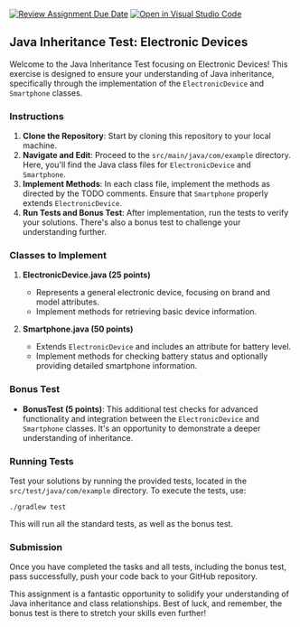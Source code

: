 [![Review Assignment Due Date](https://classroom.github.com/assets/deadline-readme-button-24ddc0f5d75046c5622901739e7c5dd533143b0c8e959d652212380cedb1ea36.svg)](https://classroom.github.com/a/L3QQXhV9)
[![Open in Visual Studio Code](https://classroom.github.com/assets/open-in-vscode-718a45dd9cf7e7f842a935f5ebbe5719a5e09af4491e668f4dbf3b35d5cca122.svg)](https://classroom.github.com/online_ide?assignment_repo_id=12893753&assignment_repo_type=AssignmentRepo)
## Java Inheritance Test: Electronic Devices

Welcome to the Java Inheritance Test focusing on Electronic Devices! This exercise is designed to ensure your understanding of Java inheritance, specifically through the implementation of the `ElectronicDevice` and `Smartphone` classes.

### Instructions

1. **Clone the Repository**: Start by cloning this repository to your local machine.
2. **Navigate and Edit**: Proceed to the `src/main/java/com/example` directory. Here, you'll find the Java class files for `ElectronicDevice` and `Smartphone`.
3. **Implement Methods**: In each class file, implement the methods as directed by the TODO comments. Ensure that `Smartphone` properly extends `ElectronicDevice`.
4. **Run Tests and Bonus Test**: After implementation, run the tests to verify your solutions. There's also a bonus test to challenge your understanding further.

### Classes to Implement

1. **ElectronicDevice.java (25 points)**
    - Represents a general electronic device, focusing on brand and model attributes.
    - Implement methods for retrieving basic device information.

2. **Smartphone.java (50 points)**
    - Extends `ElectronicDevice` and includes an attribute for battery level.
    - Implement methods for checking battery status and optionally providing detailed smartphone information.

### Bonus Test

- **BonusTest (5 points)**: This additional test checks for advanced functionality and integration between the `ElectronicDevice` and `Smartphone` classes. It's an opportunity to demonstrate a deeper understanding of inheritance.

### Running Tests

Test your solutions by running the provided tests, located in the `src/test/java/com/example` directory. To execute the tests, use:

```
./gradlew test
```

This will run all the standard tests, as well as the bonus test.

### Submission

Once you have completed the tasks and all tests, including the bonus test, pass successfully, push your code back to your GitHub repository.

This assignment is a fantastic opportunity to solidify your understanding of Java inheritance and class relationships. Best of luck, and remember, the bonus test is there to stretch your skills even further!

